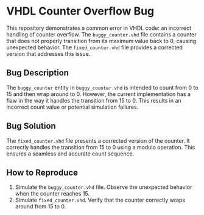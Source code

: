 # VHDL Counter Overflow Bug

This repository demonstrates a common error in VHDL code: an incorrect handling of counter overflow. The `buggy_counter.vhd` file contains a counter that does not properly transition from its maximum value back to 0, causing unexpected behavior. The `fixed_counter.vhd` file provides a corrected version that addresses this issue.

## Bug Description
The `buggy_counter` entity in `buggy_counter.vhd` is intended to count from 0 to 15 and then wrap around to 0. However, the current implementation has a flaw in the way it handles the transition from 15 to 0. This results in an incorrect count value or potential simulation failures.

## Bug Solution
The `fixed_counter.vhd` file presents a corrected version of the counter.  It correctly handles the transition from 15 to 0 using a modulo operation. This ensures a seamless and accurate count sequence. 

## How to Reproduce
1. Simulate the `buggy_counter.vhd` file. Observe the unexpected behavior when the counter reaches 15.
2. Simulate `fixed_counter.vhd`. Verify that the counter correctly wraps around from 15 to 0.